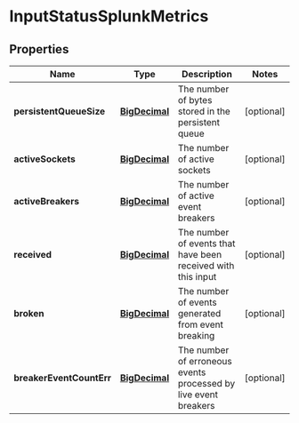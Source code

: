 # InputStatusSplunkMetrics

## Properties
Name | Type | Description | Notes
------------ | ------------- | ------------- | -------------
**persistentQueueSize** | [**BigDecimal**](BigDecimal.md) | The number of bytes stored in the persistent queue |  [optional]
**activeSockets** | [**BigDecimal**](BigDecimal.md) | The number of active sockets |  [optional]
**activeBreakers** | [**BigDecimal**](BigDecimal.md) | The number of active event breakers |  [optional]
**received** | [**BigDecimal**](BigDecimal.md) | The number of events that have been received with this input |  [optional]
**broken** | [**BigDecimal**](BigDecimal.md) | The number of events generated from event breaking |  [optional]
**breakerEventCountErr** | [**BigDecimal**](BigDecimal.md) | The number of erroneous events processed by live event breakers |  [optional]
